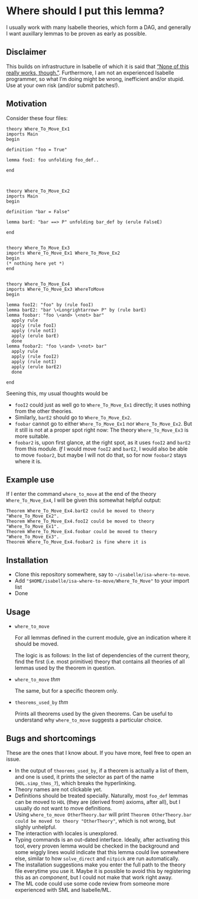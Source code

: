 Where should I put this lemma?
==============================

I usually work with many Isabelle theories, which form a DAG, and generally I
want auxillary lemmas to be proven as early as possible.

Disclaimer
----------

This builds on infrastructure in Isabelle of which it is said that
[“None of this really works,
though.”](https://lists.cam.ac.uk/pipermail/cl-isabelle-users/2014-December/msg00076.html).
Furthermore, I am not an experienced Isabelle programmer, so what I’m doing
might be wrong, inefficient and/or stupid. Use at your own risk (and/or submit
patches!).


Motivation
----------

Consider these four files:

    theory Where_To_Move_Ex1
    imports Main
    begin

    definition "foo = True"

    lemma fooI: foo unfolding foo_def..

    end



    theory Where_To_Move_Ex2
    imports Main
    begin

    definition "bar = False"

    lemma barE: "bar ==> P" unfolding bar_def by (erule FalseE)

    end
 

    theory Where_To_Move_Ex3
    imports Where_To_Move_Ex1 Where_To_Move_Ex2
    begin
    (* nothing here yet *)
    end


    theory Where_To_Move_Ex4
    imports Where_To_Move_Ex3 WhereToMove 
    begin

    lemma fooI2: "foo" by (rule fooI)
    lemma barE2: "bar \<Longrightarrow> P" by (rule barE)
    lemma foobar: "foo \<and> \<not> bar"
      apply rule
      apply (rule fooI)
      apply (rule notI)
      apply (erule barE)
      done
    lemma foobar2: "foo \<and> \<not> bar"
      apply rule
      apply (rule fooI2)
      apply (rule notI)
      apply (erule barE2)
      done

    end

Seening this, my usual thoughts would be

 * `fooI2` could just as well go to `Where_To_Move_Ex1` directly; it uses
   nothing from the other theories.
 * Similarly, `barE2` should go to `Where_To_Move_Ex2`.
 * `foobar` cannot go to either `Where_To_Move_Ex1` nor `Where_To_Move_Ex2`. But it still
   is not at a proper spot right now: The theory `Where_To_Move_Ex3` is more suitable.
 * `foobar2` is, upon first glance, at the right spot, as it uses `fooI2` and
   `barE2` from this module. *If* I would move `fooI2` and `barE2`, I would also be
   able to move `foobar2`, but maybe I will not do that, so for now `foobar2`
   stays where it is.

Example use
-----------

If I enter the command `where_to_move` at the end of the theory
`Where_To_Move_Ex4`, I will be given this somewhat helpful output:

    Theorem Where_To_Move_Ex4.barE2 could be moved to theory "Where_To_Move_Ex2". 
    Theorem Where_To_Move_Ex4.fooI2 could be moved to theory "Where_To_Move_Ex1". 
    Theorem Where_To_Move_Ex4.foobar could be moved to theory "Where_To_Move_Ex3". 
    Theorem Where_To_Move_Ex4.foobar2 is fine where it is

Installation
------------

 * Clone this repository somewhere, say to `~/isabelle/isa-where-to-move`.
 * Add `"$HOME/isabelle/isa-where-to-move/Where_To_Move"` to your import list
 * Done

Usage
-----

 * `where_to_move`
 
   For all lemmas defined in the current module, give an indication where it should be
   moved.

   The logic is as follows: In the list of dependencies of the current theory,
   find the first (i.e. most primitive) theory that contains all theories of
   all lemmas used by the theorem in question.

 * `where_to_move` *thm*

   The same, but for a specific theorem only.

 * `theorems_used_by` *thm*

   Prints all theorems used by the given theorems. Can be useful to understand
   why `where_to_move` suggests a particular choice.
 

Bugs and shortcomings
---------------------

These are the ones that I know about. If you have more, feel free to open an issue. 

 * In the output of `theorems_used_by`, if a theorem is actually a list of
   them, and one is used, it prints the selector as part of the name
   (`HOL.simp_thms_7`), which breaks the hyperlinking.
 * Theory names are not clickable yet.
 * Definitions should be treated specially. Naturally, most `foo_def` lemmas can be moved to
   `HOL` (they are (derived from) axioms, after all), but I usually do not want to
   move definitions.
 * Using `where_to_move OtherTheory.bar` will print `Theorem OtherTheory.bar
   could be moved to theory "OtherTheory"`, which is not wrong, but slighly
   unhelpful.
 * The interaction with locales is unexplored.
 * Typing commands is an out-dated interface. Ideally, after activating this tool,
   every proven lemma would be checked in the background and some wiggly lines would
   indicate that this lemma could live somewhere else, similar to how `solve_direct` and
   `nitpick` are run automatically.
 * The installation suggestions make you enter the full path to the theory file
   everytime you use it. Maybe it is possible to avoid this by registering this as
   an *component*, but I could not make that work right away.
 * The ML code could use some code review from someone more experienced with
   SML and Isabelle/ML.
   
 


